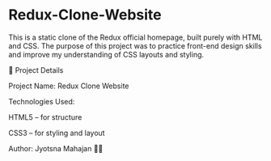 # Redux-Clone-Website

This is a static clone of the Redux official homepage, built purely with HTML and CSS.
The purpose of this project was to practice front-end design skills and improve my understanding of CSS layouts and styling.

📌 Project Details

Project Name: Redux Clone Website

Technologies Used:

HTML5 – for structure

CSS3 – for styling and layout

Author: Jyotsna Mahajan 👩‍💻
